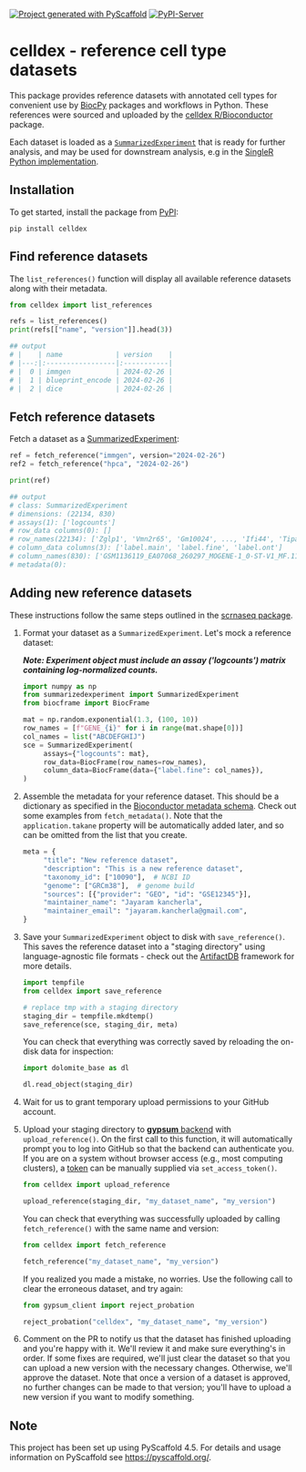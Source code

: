<!-- These are examples of badges you might want to add to your README:
     please update the URLs accordingly

[![Built Status](https://api.cirrus-ci.com/github/<USER>/celldex.svg?branch=main)](https://cirrus-ci.com/github/<USER>/celldex)
[![ReadTheDocs](https://readthedocs.org/projects/celldex/badge/?version=latest)](https://celldex.readthedocs.io/en/stable/)
[![Coveralls](https://img.shields.io/coveralls/github/<USER>/celldex/main.svg)](https://coveralls.io/r/<USER>/celldex)
[![Conda-Forge](https://img.shields.io/conda/vn/conda-forge/celldex.svg)](https://anaconda.org/conda-forge/celldex)
[![Monthly Downloads](https://pepy.tech/badge/celldex/month)](https://pepy.tech/project/celldex)
[![Twitter](https://img.shields.io/twitter/url/http/shields.io.svg?style=social&label=Twitter)](https://twitter.com/celldex)
-->

[![Project generated with PyScaffold](https://img.shields.io/badge/-PyScaffold-005CA0?logo=pyscaffold)](https://pyscaffold.org/)
[![PyPI-Server](https://img.shields.io/pypi/v/celldex.svg)](https://pypi.org/project/celldex/)

# celldex - reference cell type datasets

This package provides reference datasets with annotated cell types for convenient use by [BiocPy](https://github.com/biocpy) packages and workflows in Python.
These references were sourced and uploaded by the [celldex R/Bioconductor](https://bioconductor.org/packages/devel/data/experiment/html/celldex.html) package.

Each dataset is loaded as a [`SummarizedExperiment`](https://bioconductor.org/packages/SummarizedExperiment) that is ready for further analysis, and may be used for downstream analysis, e.g in the [SingleR Python implementation](https://github.com/BiocPy/singler).


## Installation

To get started, install the package from [PyPI](https://pypi.org/project/celldex/):

```shell
pip install celldex
```

## Find reference datasets

The `list_references()` function will display all available reference datasets along with their metadata.

```python
from celldex import list_references

refs = list_references()
print(refs[["name", "version"]].head(3))

## output
# |    | name             | version    |
# |---:|:-----------------|:-----------|
# |  0 | immgen           | 2024-02-26 |
# |  1 | blueprint_encode | 2024-02-26 |
# |  2 | dice             | 2024-02-26 |
```

## Fetch reference datasets

Fetch a dataset as a [SummarizedExperiment](https://github.com/biocpy/summarizedexperiment):

```python
ref = fetch_reference("immgen", version="2024-02-26")
ref2 = fetch_reference("hpca", "2024-02-26")

print(ref)

## output
# class: SummarizedExperiment
# dimensions: (22134, 830)
# assays(1): ['logcounts']
# row_data columns(0): []
# row_names(22134): ['Zglp1', 'Vmn2r65', 'Gm10024', ..., 'Ifi44', 'Tiparp', 'Kdm1a']
# column_data columns(3): ['label.main', 'label.fine', 'label.ont']
# column_names(830): ['GSM1136119_EA07068_260297_MOGENE-1_0-ST-V1_MF.11C-11B+.LU_1.CEL', 'GSM1136120_EA07068_260298_MOGENE-1_0-ST-V1_MF.11C-11B+.LU_2.CEL', 'GSM1136121_EA07068_260299_MOGENE-1_0-ST-V1_MF.11C-11B+.LU_3.CEL', ..., 'GSM920653_EA07068_201207_MOGENE-1_0-ST-V1_TGD.VG4+24AHI.E17.TH_3.CEL', 'GSM920654_EA07068_201214_MOGENE-1_0-ST-V1_TGD.VG4+24ALO.E17.TH_1.CEL', 'GSM920655_EA07068_201215_MOGENE-1_0-ST-V1_TGD.VG4+24ALO.E17.TH_2.CEL']
# metadata(0):
```

## Adding new reference datasets

These instructions follow the same steps outlined in the [scrnaseq package](https://github.com/biocpy/scrnaseq).

1. Format your dataset as a `SummarizedExperiment`. Let's mock a reference dataset:

     ***Note: Experiment object must include an assay ('logcounts') matrix containing log-normalized counts.***

     ```python
     import numpy as np
     from summarizedexperiment import SummarizedExperiment
     from biocframe import BiocFrame

     mat = np.random.exponential(1.3, (100, 10))
     row_names = [f"GENE_{i}" for i in range(mat.shape[0])]
     col_names = list("ABCDEFGHIJ")
     sce = SummarizedExperiment(
          assays={"logcounts": mat},
          row_data=BiocFrame(row_names=row_names),
          column_data=BiocFrame(data={"label.fine": col_names}),
     )
     ```

2. Assemble the metadata for your reference dataset. This should be a dictionary as specified in the [Bioconductor metadata schema](https://github.com/ArtifactDB/bioconductor-metadata-index). Check out some examples from `fetch_metadata()`. Note that the `application.takane` property will be automatically added later, and so can be omitted from the list that you create.

     ```python
     meta = {
          "title": "New reference dataset",
          "description": "This is a new reference dataset",
          "taxonomy_id": ["10090"],  # NCBI ID
          "genome": ["GRCm38"],  # genome build
          "sources": [{"provider": "GEO", "id": "GSE12345"}],
          "maintainer_name": "Jayaram kancherla",
          "maintainer_email": "jayaram.kancherla@gmail.com",
     }
     ```

3. Save your `SummarizedExperiment`  object to disk with `save_reference()`. This saves the reference dataset into a "staging directory" using language-agnostic file formats - check out the [ArtifactDB](https://github.com/artifactdb) framework for more details.

     ```python
     import tempfile
     from celldex import save_reference

     # replace tmp with a staging directory
     staging_dir = tempfile.mkdtemp()
     save_reference(sce, staging_dir, meta)
     ```

     You can check that everything was correctly saved by reloading the on-disk data for inspection:

     ```python
     import dolomite_base as dl

     dl.read_object(staging_dir)
     ```

4. Wait for us to grant temporary upload permissions to your GitHub account.

5. Upload your staging directory to [**gypsum** backend](https://github.com/ArtifactDB/gypsum-worker) with `upload_reference()`. On the first call to this function, it will automatically prompt you to log into GitHub so that the backend can authenticate you. If you are on a system without browser access (e.g., most computing clusters), a [token](https://github.com/settings/tokens) can be manually supplied via `set_access_token()`.

     ```python
     from celldex import upload_reference

     upload_reference(staging_dir, "my_dataset_name", "my_version")
     ```

     You can check that everything was successfully uploaded by calling `fetch_reference()` with the same name and version:

     ```python
     from celldex import fetch_reference

     fetch_reference("my_dataset_name", "my_version")
     ```

     If you realized you made a mistake, no worries. Use the following call to clear the erroneous dataset, and try again:

     ```python
     from gypsum_client import reject_probation

     reject_probation("celldex", "my_dataset_name", "my_version")
     ```

6. Comment on the PR to notify us that the dataset has finished uploading and you're happy with it. We'll review it and make sure everything's in order. If some fixes are required, we'll just clear the dataset so that you can upload a new version with the necessary changes. Otherwise, we'll approve the dataset. Note that once a version of a dataset is approved, no further changes can be made to that version; you'll have to upload a new version if you want to modify something.

<!-- pyscaffold-notes -->

## Note

This project has been set up using PyScaffold 4.5. For details and usage
information on PyScaffold see https://pyscaffold.org/.
